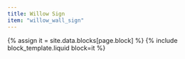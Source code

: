 ```yaml
---
title: Willow Sign
item: "willow_wall_sign"
---
```


{% assign it = site.data.blocks[page.block] %}
{% include block_template.liquid block=it %}

